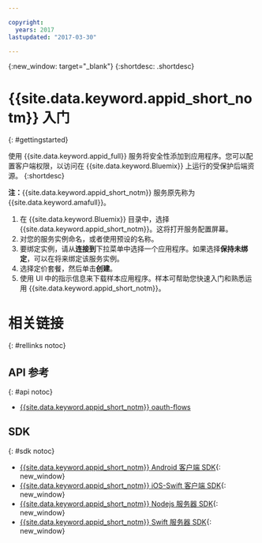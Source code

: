 ```yaml
---

copyright:
  years: 2017
lastupdated: "2017-03-30"

---
```


{:new_window: target="_blank"}
{:shortdesc: .shortdesc}

# {{site.data.keyword.appid_short_notm}} 入门
{: #gettingstarted}

使用 {{site.data.keyword.appid_full}} 服务将安全性添加到应用程序。您可以配置客户端权限，以访问在 {{site.data.keyword.Bluemix}} 上运行的受保护后端资源。
{:shortdesc}

**注：**{{site.data.keyword.appid_short_notm}} 服务原先称为 {{site.data.keyword.amafull}}。


1. 在 {{site.data.keyword.Bluemix}} 目录中，选择 {{site.data.keyword.appid_short_notm}}。这将打开服务配置屏幕。
2. 对您的服务实例命名，或者使用预设的名称。
3. 要绑定实例，请从**连接到**下拉菜单中选择一个应用程序。如果选择**保持未绑定**，可以在将来绑定该服务实例。
4. 选择定价套餐，然后单击**创建**。
5. 使用 UI 中的指示信息来下载样本应用程序。样本可帮助您快速入门和熟悉运用 {{site.data.keyword.appid_short_notm}}。



# 相关链接
{: #rellinks notoc}

## API 参考
{: #api notoc}

* [{{site.data.keyword.appid_short_notm}} oauth-flows](https://appid-oauth.ng.bluemix.net/swagger-ui/#!/Authorization_Server_V3/authorization)

## SDK
{: #sdk notoc}

* [{{site.data.keyword.appid_short_notm}} Android 客户端 SDK](https://github.com/ibm-cloud-security/appid-clientsdk-android){: new_window}
* [{{site.data.keyword.appid_short_notm}} iOS-Swift 客户端 SDK](https://github.com/ibm-cloud-security/appid-clientsdk-swift){: new_window}
* [{{site.data.keyword.appid_short_notm}} Nodejs 服务器 SDK](https://github.com/ibm-cloud-security/appid-serversdk-nodejs){: new_window}
* [{{site.data.keyword.appid_short_notm}} Swift 服务器 SDK](https://github.com/ibm-cloud-security/appid-serversdk-swift){: new_window}
